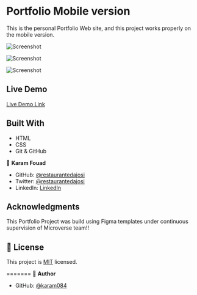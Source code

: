 # Portfolio Mobile version
This is the personal Portfolio Web site, and this project works properly on the mobile version.


![Screenshot](https://user-images.githubusercontent.com/77942746/162585504-3b2882e6-b12b-404c-bc89-2923c481597b.png)

![Screenshot](https://user-images.githubusercontent.com/77942746/162585535-4062f216-70b8-4109-a3f0-4dfed2d7a5ba.png)

![Screenshot](https://user-images.githubusercontent.com/77942746/162585548-ac99a793-ae69-4b90-a407-b547d82d071b.png)

## Live Demo

[Live Demo Link](https://karam084.github.io/portfolio-mobile-version/)

## Built With

- HTML
- CSS
- Git & GitHub

👤 **Karam Fouad**

- GitHub: [@restaurantedajosi](https://github.com/karam084)
- Twitter: [@restaurantedajosi](https://twitter.com/ElarabFouad)
- LinkedIn: [LinkedIn](https://www.linkedin.com/in/karam-fouad-179830214/)

## Acknowledgments
This Portfolio Project was build using Figma templates under continuous supervision of Microverse team!!

## 📝 License

This project is [MIT](./MIT.md) licensed.

=======
👤 **Author**

- GitHub: [@karam084](https://github.com/karam084/portfolio-mobile-version)
